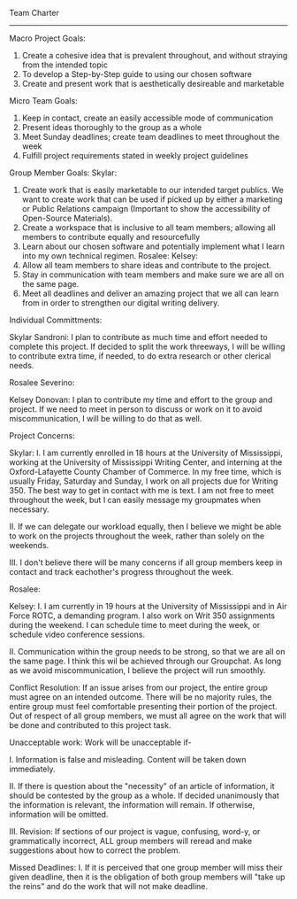 
Team Charter
__________________________
Macro Project Goals:

1. Create a cohesive idea that is prevalent throughout, and without straying from the intended topic
2. To develop a Step-by-Step guide to using our chosen software
3. Create and present work that is aesthetically desireable and marketable

Micro Team Goals:

1. Keep in contact, create an easily accessible mode of communication
2. Present ideas thoroughly to the group as a whole
3. Meet Sunday deadlines; create team deadlines to meet throughout the week
4. Fulfill project requirements stated in weekly project guidelines

Group Member Goals: 
Skylar: 
1. Create work that is easily marketable to our intended target publics. We want to create work that can be used if picked up by either a marketing or Public Relations campaign (Important to show the accessibility of Open-Source Materials).
2. Create a workspace that is inclusive to all team members; allowing all members to contribute equally and resourcefully
3. Learn about our chosen software and potentially implement what I learn into my own technical regimen. 
Rosalee:
Kelsey:
1. Allow all team members to share ideas and contribute to the project.
2. Stay in communication with team members and make sure we are all on the same page. 
3. Meet all deadlines and deliver an amazing project that we all can learn from in order to strengthen our digital writing delivery. 


Individual Committments: 

Skylar Sandroni: I plan to contribute as much time and effort needed to complete this project. If decided to split the work threeways, I will be willing to contribute extra time, if needed, to do extra research or other clerical needs. 

Rosalee Severino:

Kelsey Donovan: I plan to contribute my time and effort to the group and project. If we need to meet in person to discuss or work on it to avoid miscommunication, I will be willing to do that as well.


Project Concerns: 

Skylar: 
I. I am currently enrolled in 18 hours at the University of Mississippi, working at the University of Mississippi Writing Center, and interning  at the Oxford-Lafayette County Chamber of Commerce. In my free time,  which is usually Friday, Saturday and Sunday, I work on all projects due for Writing 350. The best way to get in contact with me is text. I am not free to meet throughout the week, but I can easily message my groupmates when necessary.  

II. If we can delegate our workload equally, then I believe we might be able to work on the projects throughout the week, rather than solely on the weekends. 

III. I don't believe there will be many concerns if all group members keep in contact and track eachother's progress throughout the week. 

Rosalee:

Kelsey:
I. I am currently in 19 hours at the University of Mississippi and in Air Force ROTC, a demanding program. I also work on Writ 350 assignments during the weekend. I can schedule time to meet during the week, or schedule video conference sessions.

II. Communication within the group needs to be strong, so that we are all on the same page. I think this wil be achieved through our Groupchat. As long as we avoid miscommunication, I believe the project will run smoothly.


Conflict Resolution: 
If an issue arises from our project, the entire group must agree on an intended outcome. There will be no majority rules, the entire group must feel comfortable presenting their portion of the project. Out of respect of all group members, we must all agree on the work that will be done and contributed to this project task. 

Unacceptable work:
Work will be unacceptable if-

I. Information is false and misleading. Content will be taken down immediately. 

II. If there is question about the "necessity" of an article of information, it should be contested by the group as a whole. If decided unanimously that the information is relevant, the information will remain. If otherwise, information will be omitted. 

III. Revision: If sections of our project is vague, confusing, word-y, or grammatically incorrect, ALL group members will reread and make suggestions about how to correct the problem. 

Missed Deadlines:
I. If it is perceived that one group member will miss their given deadline, then it is the obligation of both group members will "take up the reins" and do the work that will not make deadline. 

